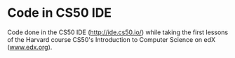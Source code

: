 # Code in CS50 IDE
 Code done in the CS50 IDE (http://ide.cs50.io/) while taking the first lessons of the Harvard course CS50's Introduction to Computer Science on edX (www.edx.org).
